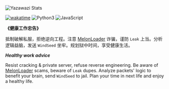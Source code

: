 <img src="https://github-readme-stats.vercel.app/api?username=yazawazi&hide_border=true&show_icons=true" title="Yazawazi Stats" alt="Yazawazi Stats" />


[![wakatime](https://wakatime.com/badge/user/8628e3ea-7946-4d52-93d3-7ba3b2647ab7.svg?style=flat-square)](https://wakatime.com/@8628e3ea-7946-4d52-93d3-7ba3b2647ab7) ![Python3](https://img.shields.io/badge/-Python-yellow?style=flat-square&logo=python) ![JavaScript](https://img.shields.io/badge/-JavaScript-green?style=flat-square&logo=javascript)

**《健康工作忠告》**

抵制破解私服，拒绝逆向工程。注意 [MelonLoader](https://melon.yazawazi.moe/) 诈骗，谨防 `Leak` 上当。分析逻辑益脑，发送 `WindSeed` 坐牢。规划狱中时间，享受健康生活。

***Healthy work advice***

Resist cracking & private server, refuse reverse engineering. Be aware of [MelonLoader](https://melon.yazawazi.moe/) scams, beware of `Leak` dupes. Analyze packets' logic to benefit your brain, send `WindSeed` to jail. Plan your time in next life and enjoy a healthy life.
